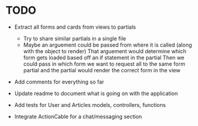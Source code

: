 # TODO
* Extract all forms and cards from views to partials
  * Try to share similar partials in a single file
  * Maybe an arguement could be passed from where it is called (along with the object to render)
    That arguement would determine which form gets loaded based off an if statement in the partial
    Then we could pass in which form we want to request all to the same form partial
     and the partial would render the correct form in the view
* Add comments for everything so far
* Update readme to document what is going on with the application
* Add tests for User and Articles models, controllers, functions

* Integrate ActionCable for a chat/messaging section
